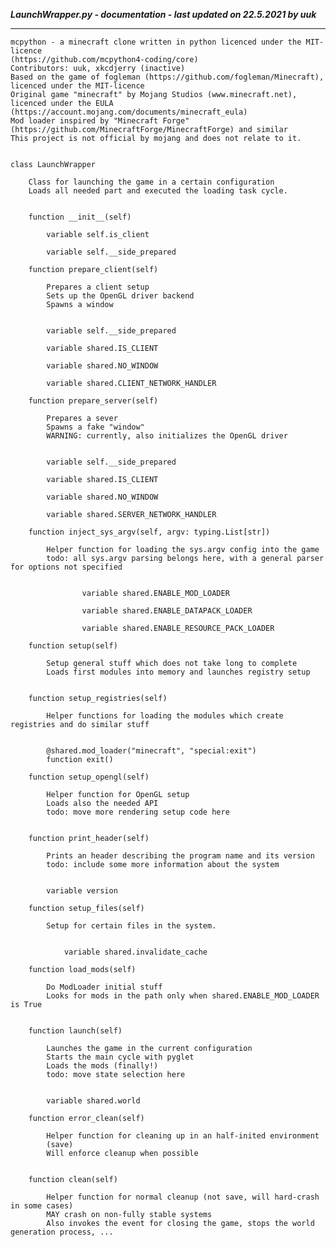 ***LaunchWrapper.py - documentation - last updated on 22.5.2021 by uuk***
___

    mcpython - a minecraft clone written in python licenced under the MIT-licence 
    (https://github.com/mcpython4-coding/core)
    Contributors: uuk, xkcdjerry (inactive)
    Based on the game of fogleman (https://github.com/fogleman/Minecraft), licenced under the MIT-licence
    Original game "minecraft" by Mojang Studios (www.minecraft.net), licenced under the EULA
    (https://account.mojang.com/documents/minecraft_eula)
    Mod loader inspired by "Minecraft Forge" (https://github.com/MinecraftForge/MinecraftForge) and similar
    This project is not official by mojang and does not relate to it.


    class LaunchWrapper
        
        Class for launching the game in a certain configuration
        Loads all needed part and executed the loading task cycle.


        function __init__(self)

            variable self.is_client

            variable self.__side_prepared

        function prepare_client(self)
            
            Prepares a client setup
            Sets up the OpenGL driver backend
            Spawns a window


            variable self.__side_prepared

            variable shared.IS_CLIENT

            variable shared.NO_WINDOW

            variable shared.CLIENT_NETWORK_HANDLER

        function prepare_server(self)
            
            Prepares a sever
            Spawns a fake "window"
            WARNING: currently, also initializes the OpenGL driver


            variable self.__side_prepared

            variable shared.IS_CLIENT

            variable shared.NO_WINDOW

            variable shared.SERVER_NETWORK_HANDLER

        function inject_sys_argv(self, argv: typing.List[str])
            
            Helper function for loading the sys.argv config into the game
            todo: all sys.argv parsing belongs here, with a general parser for options not specified


                    variable shared.ENABLE_MOD_LOADER

                    variable shared.ENABLE_DATAPACK_LOADER

                    variable shared.ENABLE_RESOURCE_PACK_LOADER

        function setup(self)
            
            Setup general stuff which does not take long to complete
            Loads first modules into memory and launches registry setup


        function setup_registries(self)
            
            Helper functions for loading the modules which create registries and do similar stuff


            @shared.mod_loader("minecraft", "special:exit")
            function exit()

        function setup_opengl(self)
            
            Helper function for OpenGL setup
            Loads also the needed API
            todo: move more rendering setup code here


        function print_header(self)
            
            Prints an header describing the program name and its version
            todo: include some more information about the system


            variable version

        function setup_files(self)
            
            Setup for certain files in the system.


                variable shared.invalidate_cache

        function load_mods(self)
            
            Do ModLoader initial stuff
            Looks for mods in the path only when shared.ENABLE_MOD_LOADER is True


        function launch(self)
            
            Launches the game in the current configuration
            Starts the main cycle with pyglet
            Loads the mods (finally!)
            todo: move state selection here


            variable shared.world

        function error_clean(self)
            
            Helper function for cleaning up in an half-inited environment
            (save)
            Will enforce cleanup when possible


        function clean(self)
            
            Helper function for normal cleanup (not save, will hard-crash in some cases)
            MAY crash on non-fully stable systems
            Also invokes the event for closing the game, stops the world generation process, ...
